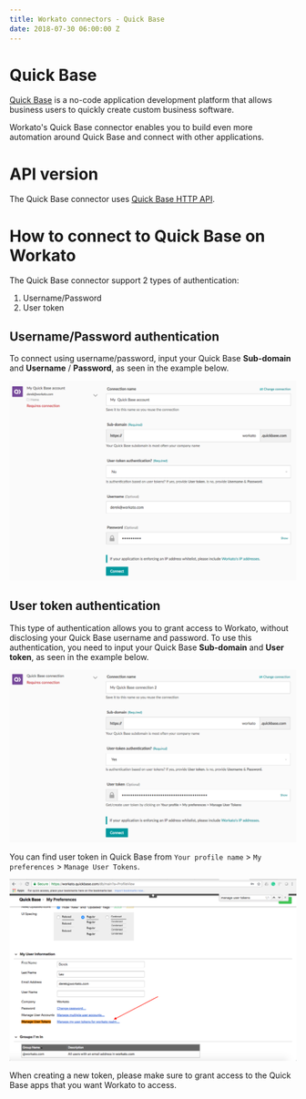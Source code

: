 ```yaml
---
title: Workato connectors - Quick Base
date: 2018-07-30 06:00:00 Z
---
```


# Quick Base
[Quick Base](https://www.quickbase.com/) is a no-code application development platform that allows business users to quickly create custom business software.

Workato's Quick Base connector enables you to build even more automation around Quick Base and connect with other applications.

# API version
The Quick Base connector uses [Quick Base HTTP API](https://help.quickbase.com/api-guide/index.html).

# How to connect to Quick Base on Workato
The Quick Base connector support 2 types of authentication:
1. Username/Password
2. User token

## Username/Password authentication
To connect using username/password, input your Quick Base **Sub-domain** and **Username** / **Password**, as seen in the example below.

![Authentication using username/password](/assets/images/connectors/quick-base/authentication-user-pass.png)

## User token authentication
This type of authentication allows you to grant access to Workato, without disclosing your Quick Base username and password. To use this authentication, you need to input your Quick Base **Sub-domain** and **User token**, as seen in the example below.

![Authentication using user token](/assets/images/connectors/quick-base/authentication-token.png)

You can find user token in Quick Base from `Your profile name` > `My preferences` > `Manage User Tokens`.

![Finding Quick Base user token](/assets/images/connectors/quick-base/user-token.png)

When creating a new token, please make sure to grant access to the Quick Base apps that you want Workato to access.
